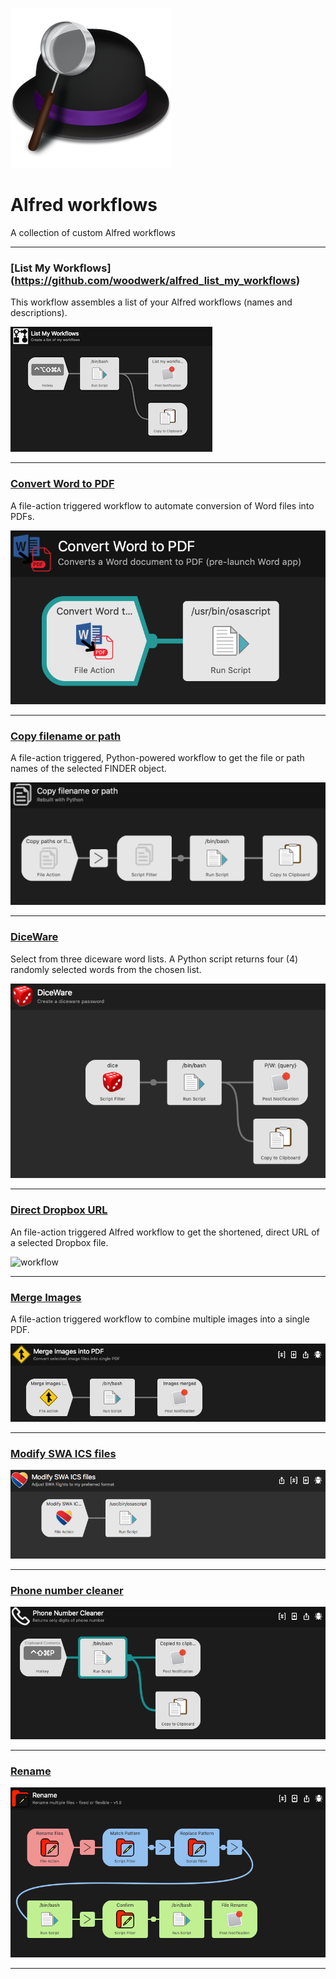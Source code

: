 ![](https://github.com/woodwerk/alfred_workflows/blob/master/alfred.png?raw=true)
# Alfred workflows 

A collection of custom Alfred workflows

***

### [List My Workflows] (https://github.com/woodwerk/alfred_list_my_workflows)

This workflow assembles a list of your Alfred workflows (names and descriptions).

![workflow](https://github.com/woodwerk/alfred_list_my_workflows/blob/master/list_my_workflows.png)

***

### [Convert Word to PDF](https://github.com/woodwerk/alfred_convertWord2PDF)

A file-action triggered workflow to automate conversion of Word files into PDFs.

![workflow](https://raw.githubusercontent.com/woodwerk/alfred_convertWord2PDF/master/convertWord2PDF.png)
***

### [Copy filename or path](https://github.com/woodwerk/alfred_copy_file_path)

A file-action triggered, Python-powered workflow to get the file or path names of the selected FINDER object.

![workflow](https://raw.githubusercontent.com/woodwerk/alfred_copy_file_path/master/alfred_copy_file_path.png)
***

### [DiceWare](https://github.com/woodwerk/alfred_diceware)

Select from three diceware word lists. A Python script returns four (4) randomly selected words from the chosen list.

![workflow](https://github.com/woodwerk/alfred_diceware/raw/master/diceware.png)
***

### [Direct Dropbox URL](https://github.com/woodwerk/alfred_directDB)

An file-action triggered Alfred workflow to get the shortened, direct URL of a selected Dropbox file.

![workflow](https://github.com/woodwerk/alfred_directDB/raw/master/alfred_directDB.jpg)
***

### [Merge Images](https://github.com/woodwerk/alfred_merge_images)
A file-action triggered workflow to combine multiple images into a single PDF.

![workflow](https://github.com/woodwerk/alfred_merge_images/raw/master/workflow.png)
***

### [Modify SWA ICS files](https://github.com/woodwerk/alfred_modifySWA)

![workflow](https://github.com/woodwerk/alfred_modifySWA/blob/master/modify%20SWA%20ICS.png)
***

### [Phone number cleaner](https://github.com/woodwerk/alfred_phone_number_cleaner)

![workflow](https://github.com/woodwerk/alfred_phone_number_cleaner/blob/master/alfred_phone_number_cleaner_workflow.png)
***

### [Rename](https://github.com/woodwerk/alfred_rename)

![workflow](https://github.com/woodwerk/alfred_rename/blob/master/alfred_rename_workflow.png)
***
